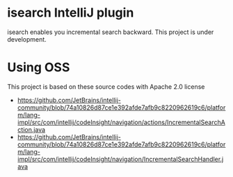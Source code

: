 # isearch IntelliJ plugin
isearch enables you incremental search backward.
This project is under development.

# Using OSS
This project is based on these source codes with Apache 2.0 license

* https://github.com/JetBrains/intellij-community/blob/74a10826d87ce1e392afde7afb9c8220962619c6/platform/lang-impl/src/com/intellij/codeInsight/navigation/actions/IncrementalSearchAction.java
* https://github.com/JetBrains/intellij-community/blob/74a10826d87ce1e392afde7afb9c8220962619c6/platform/lang-impl/src/com/intellij/codeInsight/navigation/IncrementalSearchHandler.java
